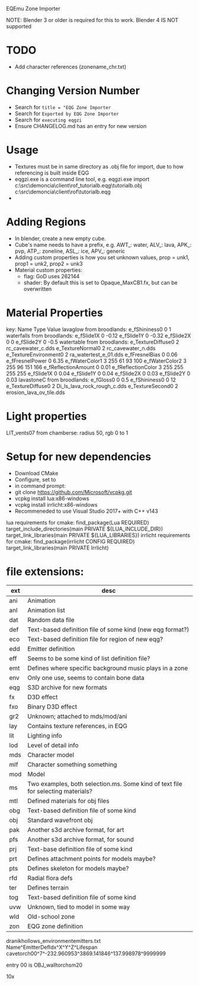 EQEmu Zone Importer

NOTE: Blender 3 or older is required for this to work. Blender 4 IS NOT supported

# TODO
- Add character references (zonename_chr.txt)

# Changing Version Number
- Search for `title = "EQG Zone Importer`
- Search for `Exported by EQG Zone Importer`
- Search for `executing eqgzi`
- Ensure CHANGELOG.md has an entry for new version

# Usage
- Textures must be in same directory as .obj file for import, due to how referencing is built inside EQG
- eqgzi.exe is a command line tool, e.g. eqgzi.exe import c:\src\demoncia\client\rof\_tutorialb.eqg\tutorialb.obj  c:\src\demoncia\client\rof\tutorialb.eqg
-

# Adding Regions
- In blender, create a new empty cube.
- Cube's name needs to have a prefix, e.g. AWT_: water, ALV_: lava, APK_: pvp, ATP_: zoneline, ASL_: ice, APV_: generic
- Adding custom properties is how you set unknown values, prop = unk1, prop1 = unk2, prop2 = unk3
- Material custom properties:
    - flag: GoD uses 262144
    - shader: By default this is set to Opaque_MaxCB1.fx, but can be overwritten


# Material Properties

key: Name Type Value
lavaglow from broodlands:
    e_fShininess0 0 1
waterfalls from broodlands:
    e_fSlide1X 0 -0.12
    e_fSlide1Y 0 -0.32
    e_fSlide2X 0 0
    e_fSlide2Y 0 -0.5
watertable from broodlands:
    e_TextureDiffuse0 2 rc_cavewater_c.dds
    e_TextureNormal0 2 rc_cavewater_n.dds
    e_TextureEnvironment0 2 ra_watertest_e_01.dds
    e_fFresnelBias 0 0.06
    e_fFresnelPower 0 6.35
    e_fWaterColor1 3 255 61 93 100
    e_fWaterColor2 3 255 96 151 166
    e_fReflectionAmount 0 0.01
    e_fReflectionColor 3 255 255 255 255
    e_fSlide1X 0 0.04
    e_fSlide1Y 0 0.04
    e_fSlide2X 0 0.03
    e_fSlide2Y 0 0.03
lavastoneC from broodlands:
    e_fGloss0 0 0.5
    e_fShininess0 0 12
    e_TextureDiffuse0 2 Di_ls_lava_rock_rough_c.dds
    e_TextureSecond0 2 erosion_lava_ov_tile.dds


# Light properties
LIT_vents07 from chamberse:
    radius 50, rgb 0 to 1

# Setup for new dependencies
- Download CMake
- Configure, set to
- in command prompt:
- git clone https://github.com/Microsoft/vcpkg.git
- vcpkg install lua:x86-windows
- vcpkg install irrlicht:x86-windows
- Recommeneded to use Visual Studio 2017+ with C++ v143

lua requirements for cmake:
    find_package(Lua REQUIRED)
    target_include_directories(main PRIVATE ${LUA_INCLUDE_DIR})
    target_link_libraries(main PRIVATE ${LUA_LIBRARIES})
irrlicht requirements for cmake:
    find_package(irrlicht CONFIG REQUIRED)
    target_link_libraries(main PRIVATE Irrlicht)

# file extensions:
ext|desc
--|--
ani|Animation
anl|Animation list
dat|Random data file
def|Text-based definition file of some kind (new eqg format?)
eco|Text-based definition file for region of new eqg?
edd|Emitter definition
eff|Seems to be some kind of list definition file?
emt|Defines where specific background music plays in a zone
env|Only one use, seems to contain bone data
eqg|S3D archive for new formats
fx|D3D effect
fxo|Binary D3D effect
gr2|Unknown; attached to mds/mod/ani
lay|Contains texture references, in EQG
lit|Lighting info
lod|Level of detail info
mds|Character model
mlf|Character something something
mod|Model
ms|Two examples, both selection.ms.  Some kind of text file for selecting materials?
mtl|Defined materials for obj files|off-the-shelf
obg|Text-based definition file of some kind
obj|Standard wavefront obj
pak|Another s3d archive format, for art
pfs|Another s3d archive format, for sound
prj|Text-base definition file of some kind|seems to be for zones (new eqg)
prt|Defines attachment points for models maybe?
pts|Defines skeleton for models maybe?
rfd|Radial flora defs
ter|Defines terrain
tog|Text-based definition file of some kind|object placement?
uvw|Unknown, tied to model in some way
wld|Old-school zone
zon|EQG zone definition



dranikhollows_environmentemitters.txt
Name^EmitterDefIdx^X^Y^Z^Lifespan
cavetorch00^7^-232.960953^3869.141846^137.998978^9999999

entry 00 is OBJ_walltorchsm20



10x